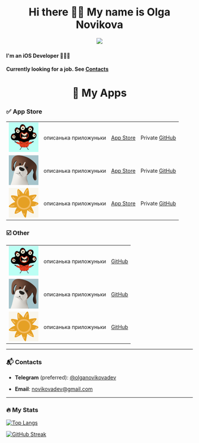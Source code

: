 <h1 align="center"> Hi there 👋🏼 My name is Olga Novikova </h1>


<div id="header" align="center">
  <img src="https://media.giphy.com/media/3ov9k1173PdfJWRsoE/giphy.gif" width="200"/>
</div>

#### I'm an iOS Developer 👩🏻‍💻

#### Currently looking for a job. See [Contacts](#Сontacts)

<h1 align="center"> 📱 My Apps </h1>

### ✅  App Store
<table>
    <tr>
      <td><img src="https://github.com/NovikovaOlga/novikovaolga/blob/main/iconApp/pattern_iconApp.png" width="80px"></td>
      <td> описанька приложуньки </td>
      <td> <a href="https://apps.apple.com/us/app/design-patterns-the-beginning/id6445992650">App Store</a></td>
      <td> Private <a href="https://github.com/NovikovaOlga/Patterns_AppStore">GitHub</a></td>
    </tr>
   <td><img src="https://github.com/NovikovaOlga/novikovaolga/blob/main/iconApp/bigParty_iconApp.png" width="80px"></td>
      <td>описанька приложуньки </td>
      <td> <a href="https://apps.apple.com/us/app/big-party-ar-игра/id6443662796">App Store</a></td>
      <td> Private <a href="https://github.com/NovikovaOlga/BigParty_AppStore">GitHub</a></td>
    </tr>
     <td><img src="https://github.com/NovikovaOlga/novikovaolga/blob/main/iconApp/sunTimer_iconApp.png" width="80px"></td>
      <td>описанька приложуньки </td>
      <td> <a href="https://apps.apple.com/us/app/sun-timer/id1636716597">App Store</a></td>
      <td> Private <a href="https://github.com/NovikovaOlga/SunTimer_AppStore">GitHub</a></td>
    </tr>
</table>

### ☑️ Other
<table>
    <tr>
      <td><img src="https://github.com/NovikovaOlga/novikovaolga/blob/main/iconApp/pattern_iconApp.png" width="80px"></td>
      <td> описанька приложуньки </td>
      <td> <a href="https://apps.apple.com/us/app/design-patterns-the-beginning/id6445992650">GitHub</a></td>
    </tr>
   <td><img src="https://github.com/NovikovaOlga/novikovaolga/blob/main/iconApp/bigParty_iconApp.png" width="80px"></td>
      <td>описанька приложуньки </td>
      <td> <a href="https://apps.apple.com/us/app/design-patterns-the-beginning/id6445992650">GitHub</a></td>
    </tr>
     <td><img src="https://github.com/NovikovaOlga/novikovaolga/blob/main/iconApp/sunTimer_iconApp.png" width="80px"></td>
      <td>описанька приложуньки </td>
      <td> <a href="https://apps.apple.com/us/app/design-patterns-the-beginning/id6445992650">GitHub</a></td>
    </tr>
</table>

---

### 📬 Contacts

- **Telegram** (preferred): [@olganovikovadev](https://t.me/olganovikovadev)

- **Email**: [novikovadev@gmail.com](mailto:novikovadev@gmail.com)

---

### 🔥 My Stats

[![Top Langs](https://github-readme-stats.vercel.app/api/top-langs/?username=novikovaolga&layout=compact&theme=vision-friendly-dark)](https://github.com/anuraghazra/github-readme-stats)


[![GitHub Streak](http://github-readme-streak-stats.herokuapp.com?user=novikovaolga&theme=highcontrast&border_radius=4&mode=weekly)](https://git.io/streak-stats)
